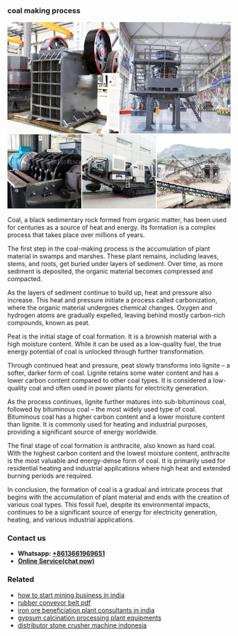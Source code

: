 <h3>coal making process</h3><img src='1708332604.jpg' alt=''><p>Coal, a black sedimentary rock formed from organic matter, has been used for centuries as a source of heat and energy. Its formation is a complex process that takes place over millions of years.</p><p>The first step in the coal-making process is the accumulation of plant material in swamps and marshes. These plant remains, including leaves, stems, and roots, get buried under layers of sediment. Over time, as more sediment is deposited, the organic material becomes compressed and compacted.</p><p>As the layers of sediment continue to build up, heat and pressure also increase. This heat and pressure initiate a process called carbonization, where the organic material undergoes chemical changes. Oxygen and hydrogen atoms are gradually expelled, leaving behind mostly carbon-rich compounds, known as peat.</p><p>Peat is the initial stage of coal formation. It is a brownish material with a high moisture content. While it can be used as a low-quality fuel, the true energy potential of coal is unlocked through further transformation.</p><p>Through continued heat and pressure, peat slowly transforms into lignite – a softer, darker form of coal. Lignite retains some water content and has a lower carbon content compared to other coal types. It is considered a low-quality coal and often used in power plants for electricity generation.</p><p>As the process continues, lignite further matures into sub-bituminous coal, followed by bituminous coal – the most widely used type of coal. Bituminous coal has a higher carbon content and a lower moisture content than lignite. It is commonly used for heating and industrial purposes, providing a significant source of energy worldwide.</p><p>The final stage of coal formation is anthracite, also known as hard coal. With the highest carbon content and the lowest moisture content, anthracite is the most valuable and energy-dense form of coal. It is primarily used for residential heating and industrial applications where high heat and extended burning periods are required.</p><p>In conclusion, the formation of coal is a gradual and intricate process that begins with the accumulation of plant material and ends with the creation of various coal types. This fossil fuel, despite its environmental impacts, continues to be a significant source of energy for electricity generation, heating, and various industrial applications.</p><h3>Contact us</h3><ul><li><strong>Whatsapp:&nbsp;<a href="https://wa.me/8613661969651">+8613661969651</a></strong></li><li><a href="https://swt.shibang-china.com/?git&amp;zhl&amp;coal making process"><strong>Online Service(chat now)</strong></a></li></ul><h3>Related</h3><ul><li><a href='how to start mining business in india.md'>how to start mining business in india</a></li><li><a href='rubber conveyor belt pdf.md'>rubber conveyor belt pdf</a></li><li><a href='iron ore beneficiation plant consultants in india.md'>iron ore beneficiation plant consultants in india</a></li><li><a href='gypsum calcination processing plant equipments.md'>gypsum calcination processing plant equipments</a></li><li><a href='distributor stone crusher machine indonesia.md'>distributor stone crusher machine indonesia</a></li></ul>